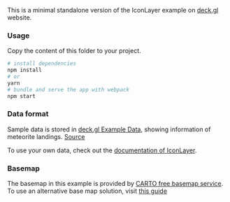 This is a minimal standalone version of the IconLayer example
on [deck.gl](http://deck.gl) website.

### Usage

Copy the content of this folder to your project. 

```bash
# install dependencies
npm install
# or
yarn
# bundle and serve the app with webpack
npm start
```


### Data format

Sample data is stored in [deck.gl Example Data](https://github.com/visgl/deck.gl-data/tree/master/examples/icon), showing information of meteorite landings. [Source](https://data.nasa.gov/Space-Science/Meteorite-Landings/gh4g-9sfh) 

To use your own data, check out
the [documentation of IconLayer](../../../docs/api-reference/layers/icon-layer.md).

### Basemap

The basemap in this example is provided by [CARTO free basemap service](https://carto.com/basemaps). To use an alternative base map solution, visit [this guide](https://deck.gl/docs/get-started/using-with-map#display-maps-without-a-mapbox-token)
